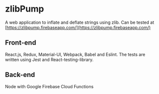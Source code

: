 # zlibPump
A web application to inflate and deflate strings using zlib. Can be tested at [https://zlibpump.firebaseapp.com/](https://zlibpump.firebaseapp.com/)

## Front-end
React.js, Redux, Material-UI, Webpack, Babel and Eslint. The tests are written using Jest and React-testing-library.

## Back-end
Node with Google Firebase Cloud Functions 
